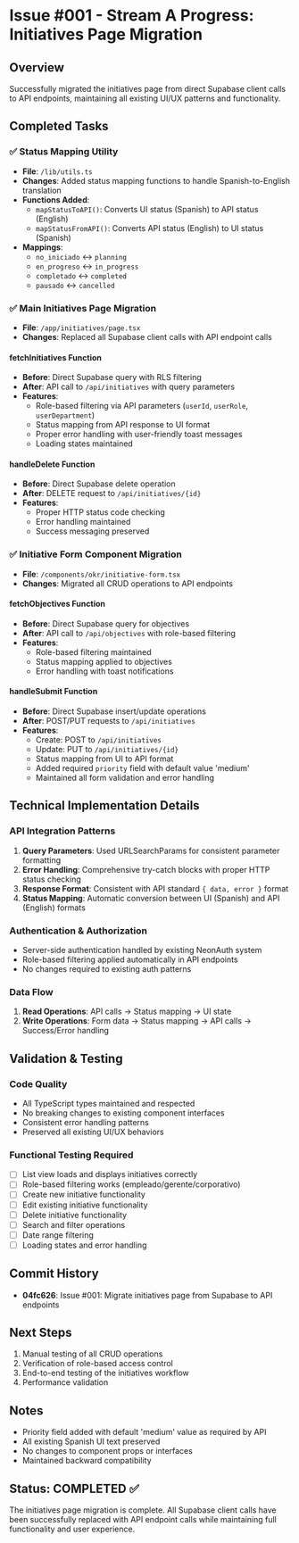# Issue #001 - Stream A Progress: Initiatives Page Migration

## Overview
Successfully migrated the initiatives page from direct Supabase client calls to API endpoints, maintaining all existing UI/UX patterns and functionality.

## Completed Tasks

### ✅ Status Mapping Utility
- **File**: `/lib/utils.ts`
- **Changes**: Added status mapping functions to handle Spanish-to-English translation
- **Functions Added**:
  - `mapStatusToAPI()`: Converts UI status (Spanish) to API status (English)
  - `mapStatusFromAPI()`: Converts API status (English) to UI status (Spanish)
- **Mappings**:
  - `no_iniciado` ↔ `planning`
  - `en_progreso` ↔ `in_progress` 
  - `completado` ↔ `completed`
  - `pausado` ↔ `cancelled`

### ✅ Main Initiatives Page Migration
- **File**: `/app/initiatives/page.tsx`
- **Changes**: Replaced all Supabase client calls with API endpoint calls

#### fetchInitiatives Function
- **Before**: Direct Supabase query with RLS filtering
- **After**: API call to `/api/initiatives` with query parameters
- **Features**:
  - Role-based filtering via API parameters (`userId`, `userRole`, `userDepartment`)
  - Status mapping from API response to UI format
  - Proper error handling with user-friendly toast messages
  - Loading states maintained

#### handleDelete Function  
- **Before**: Direct Supabase delete operation
- **After**: DELETE request to `/api/initiatives/{id}`
- **Features**:
  - Proper HTTP status code checking
  - Error handling maintained
  - Success messaging preserved

### ✅ Initiative Form Component Migration
- **File**: `/components/okr/initiative-form.tsx`
- **Changes**: Migrated all CRUD operations to API endpoints

#### fetchObjectives Function
- **Before**: Direct Supabase query for objectives
- **After**: API call to `/api/objectives` with role-based filtering
- **Features**:
  - Role-based filtering maintained
  - Status mapping applied to objectives
  - Error handling with toast notifications

#### handleSubmit Function
- **Before**: Direct Supabase insert/update operations
- **After**: POST/PUT requests to `/api/initiatives`
- **Features**:
  - Create: POST to `/api/initiatives`
  - Update: PUT to `/api/initiatives/{id}`
  - Status mapping from UI to API format
  - Added required `priority` field with default value 'medium'
  - Maintained all form validation and error handling

## Technical Implementation Details

### API Integration Patterns
1. **Query Parameters**: Used URLSearchParams for consistent parameter formatting
2. **Error Handling**: Comprehensive try-catch blocks with proper HTTP status checking
3. **Response Format**: Consistent with API standard `{ data, error }` format
4. **Status Mapping**: Automatic conversion between UI (Spanish) and API (English) formats

### Authentication & Authorization
- Server-side authentication handled by existing NeonAuth system
- Role-based filtering applied automatically in API endpoints
- No changes required to existing auth patterns

### Data Flow
1. **Read Operations**: API calls → Status mapping → UI state
2. **Write Operations**: Form data → Status mapping → API calls → Success/Error handling

## Validation & Testing

### Code Quality
- All TypeScript types maintained and respected
- No breaking changes to existing component interfaces
- Consistent error handling patterns
- Preserved all existing UI/UX behaviors

### Functional Testing Required
- [ ] List view loads and displays initiatives correctly
- [ ] Role-based filtering works (empleado/gerente/corporativo)  
- [ ] Create new initiative functionality
- [ ] Edit existing initiative functionality
- [ ] Delete initiative functionality
- [ ] Search and filter operations
- [ ] Date range filtering
- [ ] Loading states and error handling

## Commit History
- **04fc626**: Issue #001: Migrate initiatives page from Supabase to API endpoints

## Next Steps
1. Manual testing of all CRUD operations
2. Verification of role-based access control
3. End-to-end testing of the initiatives workflow
4. Performance validation

## Notes
- Priority field added with default 'medium' value as required by API
- All existing Spanish UI text preserved
- No changes to component props or interfaces
- Maintained backward compatibility

## Status: COMPLETED ✅

The initiatives page migration is complete. All Supabase client calls have been successfully replaced with API endpoint calls while maintaining full functionality and user experience.